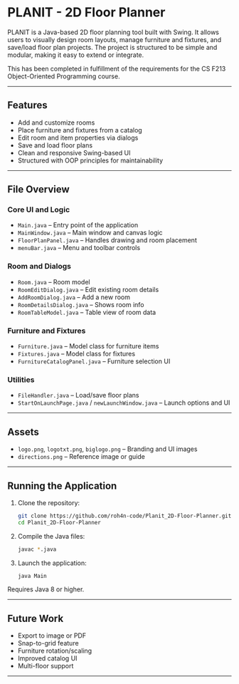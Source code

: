 # PLANIT - 2D Floor Planner

PLANIT is a Java-based 2D floor planning tool built with Swing. It allows users to visually design room layouts, manage furniture and fixtures, and save/load floor plan projects. The project is structured to be simple and modular, making it easy to extend or integrate.

This has been completed in fulfillment of the requirements for the CS F213 Object-Oriented Programming course.

---

## Features

- Add and customize rooms
- Place furniture and fixtures from a catalog
- Edit room and item properties via dialogs
- Save and load floor plans
- Clean and responsive Swing-based UI
- Structured with OOP principles for maintainability

---

## File Overview

### Core UI and Logic

- `Main.java` – Entry point of the application  
- `MainWindow.java` – Main window and canvas logic  
- `FloorPlanPanel.java` – Handles drawing and room placement  
- `menuBar.java` – Menu and toolbar controls  

### Room and Dialogs

- `Room.java` – Room model  
- `RoomEditDialog.java` – Edit existing room details  
- `AddRoomDialog.java` – Add a new room  
- `RoomDetailsDialog.java` – Shows room info  
- `RoomTableModel.java` – Table view of room data  

### Furniture and Fixtures

- `Furniture.java` – Model class for furniture items  
- `Fixtures.java` – Model class for fixtures  
- `FurnitureCatalogPanel.java` – Furniture selection UI  

### Utilities

- `FileHandler.java` – Load/save floor plans  
- `StartOnLaunchPage.java` / `newLaunchWindow.java` – Launch options and UI  

---

## Assets

- `logo.png`, `logotxt.png`, `biglogo.png` – Branding and UI images  
- `directions.png` – Reference image or guide  

---

## Running the Application

1. Clone the repository:
   ```bash
   git clone https://github.com/roh4n-code/Planit_2D-Floor-Planner.git
   cd Planit_2D-Floor-Planner
   ```

2. Compile the Java files:
   ```bash
   javac *.java
   ```

3. Launch the application:
   ```bash
   java Main
   ```

Requires Java 8 or higher.

---

## Future Work

- Export to image or PDF  
- Snap-to-grid feature  
- Furniture rotation/scaling  
- Improved catalog UI  
- Multi-floor support  

---
